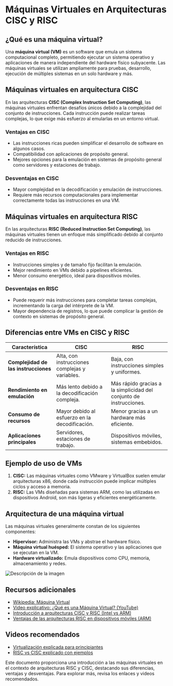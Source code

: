 # Máquinas Virtuales en Arquitecturas CISC y RISC

## ¿Qué es una máquina virtual?
Una **máquina virtual (VM)** es un software que emula un sistema computacional completo, permitiendo ejecutar un sistema operativo y aplicaciones de manera independiente del hardware físico subyacente. Las máquinas virtuales se utilizan ampliamente para pruebas, desarrollo, ejecución de múltiples sistemas en un solo hardware y más.

## Máquinas virtuales en arquitectura CISC
En las arquitecturas **CISC (Complex Instruction Set Computing)**, las máquinas virtuales enfrentan desafíos únicos debido a la complejidad del conjunto de instrucciones. Cada instrucción puede realizar tareas complejas, lo que exige más esfuerzo al emularlas en un entorno virtual.

### Ventajas en CISC
- Las instrucciones ricas pueden simplificar el desarrollo de software en algunos casos.
- Compatibilidad con aplicaciones de propósito general.
- Mejores opciones para la emulación en sistemas de propósito general como servidores y estaciones de trabajo.

### Desventajas en CISC
- Mayor complejidad en la decodificación y emulación de instrucciones.
- Requiere más recursos computacionales para implementar correctamente todas las instrucciones en una VM.

## Máquinas virtuales en arquitectura RISC
En las arquitecturas **RISC (Reduced Instruction Set Computing)**, las máquinas virtuales tienen un enfoque más simplificado debido al conjunto reducido de instrucciones.

### Ventajas en RISC
- Instrucciones simples y de tamaño fijo facilitan la emulación.
- Mejor rendimiento en VMs debido a pipelines eficientes.
- Menor consumo energético, ideal para dispositivos móviles.

### Desventajas en RISC
- Puede requerir más instrucciones para completar tareas complejas, incrementando la carga del intérprete de la VM.
- Mayor dependencia de registros, lo que puede complicar la gestión de contexto en sistemas de propósito general.

## Diferencias entre VMs en CISC y RISC

| Característica                  | **CISC**                                         | **RISC**                                       |
|---------------------------------|-------------------------------------------------|-----------------------------------------------|
| **Complejidad de las instrucciones** | Alta, con instrucciones complejas y variables. | Baja, con instrucciones simples y uniformes.  |
| **Rendimiento en emulación**    | Más lento debido a la decodificación compleja.  | Más rápido gracias a la simplicidad del conjunto de instrucciones. |
| **Consumo de recursos**         | Mayor debido al esfuerzo en la decodificación.  | Menor gracias a un hardware más eficiente.    |
| **Aplicaciones principales**    | Servidores, estaciones de trabajo.             | Dispositivos móviles, sistemas embebidos.     |

## Ejemplo de uso de VMs
1. **CISC:** Las máquinas virtuales como VMware y VirtualBox suelen emular arquitecturas x86, donde cada instrucción puede implicar múltiples ciclos y acceso a memoria.
2. **RISC:** Las VMs diseñadas para sistemas ARM, como las utilizadas en dispositivos Android, son más ligeras y eficientes energéticamente.

## Arquitectura de una máquina virtual
Las máquinas virtuales generalmente constan de los siguientes componentes:
- **Hipervisor:** Administra las VMs y abstrae el hardware físico.
- **Máquina virtual huésped:** El sistema operativo y las aplicaciones que se ejecutan en la VM.
- **Hardware virtualizado:** Emula dispositivos como CPU, memoria, almacenamiento y redes.

![Descripción de la imagen](https://blogger.googleusercontent.com/img/b/R29vZ2xl/AVvXsEiUNIhADfmvdI66KjDrnEuydoPQyAWcjWEA0GxCZFpfj-639bwX2eXB2DvcPCMwhpdPfbjVOG0TMZByZevxddEWPaNcMNzFK9RVvwDed9Lmz-vsF0nA7p1Q132-HOLVUsM8mJyKPsQmrCqH/s1600/VMware_hypervisor_architecture.jpg "Título de la imagen")


## Recursos adicionales
- [Wikipedia: Máquina Virtual](https://es.wikipedia.org/wiki/M%C3%A1quina_virtual)
- [Video explicativo: ¿Qué es una Máquina Virtual? (YouTube)](https://www.youtube.com/watch?v=lXRoChZfIXY)
- [Introducción a arquitecturas CISC y RISC (Intel vs ARM)](https://www.intel.com/content/www/us/en/architecture-and-technology/risc-vs-cisc.html)
- [Ventajas de las arquitecturas RISC en dispositivos móviles (ARM)](https://developer.arm.com/)

## Videos recomendados
- [Virtualización explicada para principiantes](https://www.youtube.com/watch?v=MzHkGW0y9NQ)
- [RISC vs CISC explicado con ejemplos](https://www.youtube.com/watch?v=7wRTccY8KNg)

Este documento proporciona una introducción a las máquinas virtuales en el contexto de arquitecturas RISC y CISC, destacando sus diferencias, ventajas y desventajas. Para explorar más, revisa los enlaces y videos recomendados.
